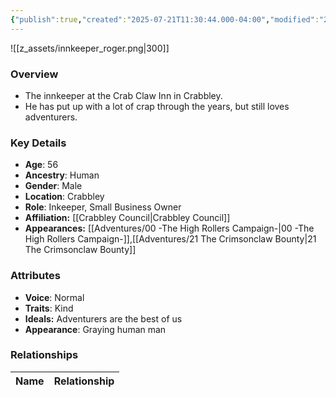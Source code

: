 ```yaml
---
{"publish":true,"created":"2025-07-21T11:30:44.000-04:00","modified":"2025-09-15T10:15:56.461-04:00","published":"2025-09-15T10:15:56.461-04:00","cssclasses":"","Age":"56","Ancestry":"Human","Gender":"Male","Location":["Crabbley"],"Role":["Inkeeper, Small Business Owner"],"Affiliation":["[[Crabbley Council]]"],"Appearances":["[[00 -The High Rollers Campaign-]]","[[21 The Crimsonclaw Bounty]]"]}
---
```



![[z_assets/innkeeper_roger.png|300]]

### Overview
- The innkeeper at the Crab Claw Inn in Crabbley. 
- He has put up with a lot of crap through the years, but still loves adventurers.

### Key Details
- **Age**: 56
- **Ancestry**: Human
- **Gender**: Male
- **Location**: Crabbley
- **Role**: Inkeeper, Small Business Owner
- **Affiliation:** [[Crabbley Council\|Crabbley Council]]
- **Appearances:** [[Adventures/00 -The High Rollers Campaign-\|00 -The High Rollers Campaign-]],[[Adventures/21 The Crimsonclaw Bounty\|21 The Crimsonclaw Bounty]]

### Attributes
- **Voice**: Normal
- **Traits**: Kind
- **Ideals:** Adventurers are the best of us
- **Appearance**: Graying human man

### Relationships

| Name  | Relationship |
| ----- | ------------ |
